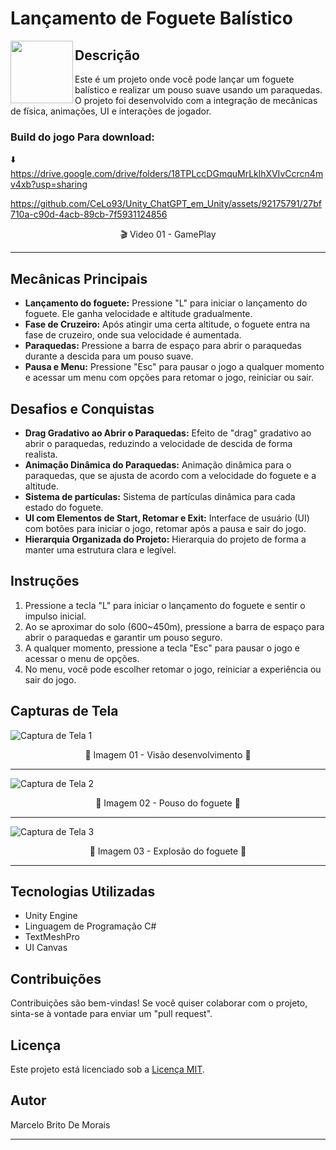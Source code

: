 
# Lançamento de Foguete Balístico

<img align='left' src='https://github.com/CeLo93/Unity_RocketProject_0.1/assets/92175791/41c317d3-1e78-4d4f-95a9-151e3b2eb55a.gif' width="100">


## Descrição
Este é um projeto onde você pode lançar um foguete balístico e realizar um pouso suave usando um paraquedas. O projeto foi desenvolvido com a integração de mecânicas de física, animações, UI e interações de jogador.
### Build do jogo Para download: 
⬇️ https://drive.google.com/drive/folders/18TPLccDGmquMrLklhXVIvCcrcn4mv4xb?usp=sharing

https://github.com/CeLo93/Unity_ChatGPT_em_Unity/assets/92175791/27bf710a-c90d-4acb-89cb-7f5931124856

<div align="center">
 🎬 Video 01 - GamePlay
</div>

---------------------

## Mecânicas Principais
- **Lançamento do foguete:** Pressione "L" para iniciar o lançamento do foguete. Ele ganha velocidade e altitude gradualmente.
- **Fase de Cruzeiro:** Após atingir uma certa altitude, o foguete entra na fase de cruzeiro, onde sua velocidade é aumentada.
- **Paraquedas:** Pressione a barra de espaço para abrir o paraquedas durante a descida para um pouso suave.
- **Pausa e Menu:** Pressione "Esc" para pausar o jogo a qualquer momento e acessar um menu com opções para retomar o jogo, reiniciar ou sair.

## Desafios e Conquistas
- **Drag Gradativo ao Abrir o Paraquedas:** Efeito de "drag" gradativo ao abrir o paraquedas, reduzindo a velocidade de descida de forma realista.
- **Animação Dinâmica do Paraquedas:** Animação dinâmica para o paraquedas, que se ajusta de acordo com a velocidade do foguete e a altitude.
- **Sistema de partículas:** Sistema de partículas dinâmica para cada estado do foguete.
- **UI com Elementos de Start, Retomar e Exit:** Interface de usuário (UI) com botões para iniciar o jogo, retomar após a pausa e sair do jogo.
- **Hierarquia Organizada do Projeto:** Hierarquia do projeto de forma a manter uma estrutura clara e legível.

## Instruções
1. Pressione a tecla "L" para iniciar o lançamento do foguete e sentir o impulso inicial.
2. Ao se aproximar do solo (600~450m), pressione a barra de espaço para abrir o paraquedas e garantir um pouso seguro.
3. A qualquer momento, pressione a tecla "Esc" para pausar o jogo e acessar o menu de opções.
4. No menu, você pode escolher retomar o jogo, reiniciar a experiência ou sair do jogo.

## Capturas de Tela

![Captura de Tela 1](https://github.com/CeLo93/Unity_RocketProject_0.1/assets/92175791/518ff29e-7bca-4ae8-9e4e-125a8152a181)
<div align="center">
 📸 Imagem 01 - Visão desenvolvimento 📸
</div>

---------------------

![Captura de Tela 2](https://github.com/CeLo93/Unity_RocketProject_0.1/assets/92175791/8bc0da20-6dae-494b-9ae9-b4cf15829524)
<div align="center">
 📸 Imagem 02 - Pouso do foguete 📸
</div>

---------------------

![Captura de Tela 3](https://github.com/CeLo93/Unity_RocketProject_0.1/assets/92175791/70258e4e-75ca-4426-9fdd-1bb4356156a4)
<div align="center">
 📸 Imagem 03 - Explosão do foguete 📸
</div>

---------------------

## Tecnologias Utilizadas
- Unity Engine
- Linguagem de Programação C#
- TextMeshPro
- UI Canvas

## Contribuições
Contribuições são bem-vindas! Se você quiser colaborar com o projeto, sinta-se à vontade para enviar um "pull request".

## Licença
Este projeto está licenciado sob a [Licença MIT](https://opensource.org/licenses/MIT).

## Autor
Marcelo Brito De Morais

---
